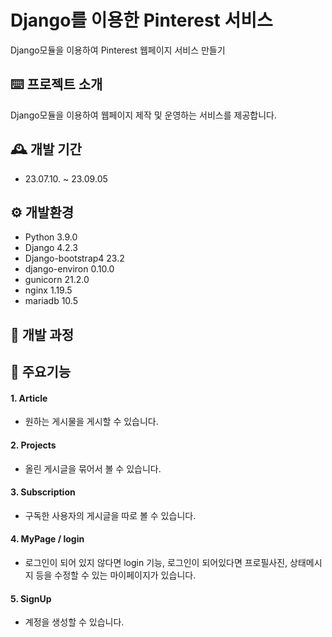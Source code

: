 # Django를 이용한 Pinterest 서비스
Django모듈을 이용하여 Pinterest 웹페이지 서비스 만들기


## ⌨️ 프로젝트 소개
Django모듈을 이용하여 웹페이지 제작 및 운영하는 서비스를 제공합니다.


## 🕰️ 개발 기간 
- 23.07.10. ~ 23.09.05 


## ⚙️ 개발환경
- Python 3.9.0
- Django 4.2.3
- Django-bootstrap4 23.2
- django-environ 0.10.0
- gunicorn 21.2.0
- nginx 1.19.5
- mariadb 10.5


## 🔎 개발 과정
 
 

## 📌 주요기능

#### 1. Article
- 원하는 게시물을 게시할 수 있습니다.
#### 2. Projects
- 올린 게시글을 묶어서 볼 수 있습니다.
#### 3. Subscription
- 구독한 사용자의 게시글을 따로 볼 수 있습니다.
#### 4. MyPage / login
- 로그인이 되어 있지 않다면 login 기능, 로그인이 되어있다면 프로필사진, 상태메시지 등을 수정할 수 있는 마이페이지가 있습니다.
#### 5. SignUp
- 계정을 생성할 수 있습니다.



